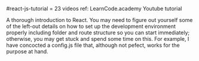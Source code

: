 #react-js-tutorial = 23 videos
ref:  LearnCode.academy Youtube tutorial

A thorough introduction to React.  You may need to figure out yourself some of the left-out details on how to set up the development environment properly including folder and route structure so you can start immediately; otherwise, you may get stuck and spend some time on this.  For example, I have concocted a config.js file that, although not pefect, works for the purpose at hand.